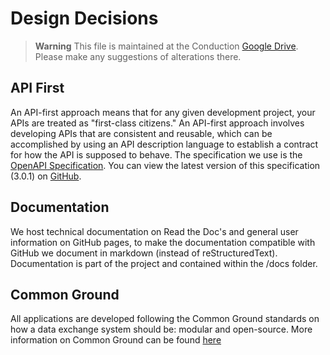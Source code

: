 # Design Decisions

> **Warning**
> This file is maintained at the Conduction [Google Drive](https://docs.google.com/document/d/1ao7dPybYOMOchJfg4qFuTgN4z-T2vYXySvZO5OhjL4o/edit). Please make any suggestions of alterations there.

## API First

An API-first approach means that for any given development project, your APIs are treated as "first-class citizens." An API-first approach involves developing APIs that are consistent and reusable, which can be accomplished by using an API description language to establish a contract for how the API is supposed to behave. The specification we use is the [OpenAPI Specification](https://github.com/OAI/OpenAPI-Specification). You can view the latest version of this specification (3.0.1) on [GitHub](https://github.com/OAI/OpenAPI-Specification/blob/master/versions/3.0.1.md).

## Documentation

We host technical documentation on Read the Doc's and general user information on GitHub pages, to make the documentation compatible with GitHub we document in markdown (instead of reStructuredText). Documentation is part of the project and contained within the /docs folder.

## Common Ground

All applications are developed following the Common Ground standards on how a data exchange system should be: modular and open-source. More information on Common Ground can be found [here](https://commonground.nl/)
